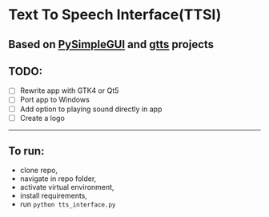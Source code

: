 # Text To Speech Interface(TTSI)

## Based on [PySimpleGUI](https://pysimplegui.readthedocs.io/en/latest/) and [gtts](https://pypi.org/project/gTTS/) projects


## TODO:

- [ ] Rewrite app with GTK4 or Qt5
- [ ] Port app to Windows
- [ ] Add option to playing sound directly in app
- [ ] Create a logo

<hr>

## To run:  
- clone repo, 
- navigate in repo folder, 
- activate virtual environment, 
- install requirements, 
- run `python tts_interface.py`
